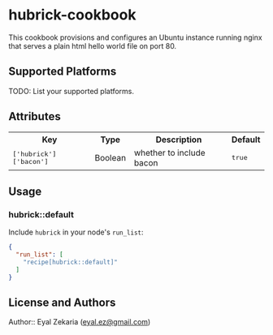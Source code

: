 # hubrick-cookbook

This cookbook provisions and configures an Ubuntu instance running nginx that serves a plain html hello world file on port 80.

## Supported Platforms

TODO: List your supported platforms.

## Attributes

<table>
  <tr>
    <th>Key</th>
    <th>Type</th>
    <th>Description</th>
    <th>Default</th>
  </tr>
  <tr>
    <td><tt>['hubrick']['bacon']</tt></td>
    <td>Boolean</td>
    <td>whether to include bacon</td>
    <td><tt>true</tt></td>
  </tr>
</table>

## Usage

### hubrick::default

Include `hubrick` in your node's `run_list`:

```json
{
  "run_list": [
    "recipe[hubrick::default]"
  ]
}
```

## License and Authors

Author:: Eyal Zekaria (eyal.ez@gmail.com)
